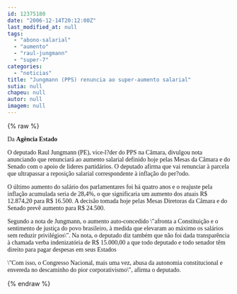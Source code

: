 ```yaml
---
id: 12375180
date: "2006-12-14T20:12:00Z"
last_modified_at: null
tags:
  - "abono-salarial"
  - "aumento"
  - "raul-jungmann"
  - "super-7"
categories:
  - "noticias"
title: "Jungmann (PPS) renuncia ao super-aumento salarial"
sutia: null
chapeu: null
autor: null
imagem: null
---
```

{% raw %}
<p><P><FONT face=Verdana>Da <STRONG>Agência Estado</STRONG></FONT></P></p>
<p><P><FONT face=Verdana>O deputado Raul Jungmann (PE), vice-l?der do PPS na Câmara, divulgou nota anunciando que renunciará ao aumento salarial definido hoje pelas Mesas da Câmara e do Senado com o apoio de lideres partidários. O deputado afirma que vai renunciar à parcela que ultrapassar a reposição salarial correspondente à inflação do per?odo.</FONT></P></p>
<p><P><FONT face=Verdana>O último aumento do salário dos parlamentares foi há quatro anos e o reajuste pela inflação acumulada seria de 28,4%, o que significaria um aumento dos atuais R$ 12.874,20 para R$ 16.500. A decisão tomada hoje pelas Mesas Diretoras da Câmara e do Senado prevê aumento para R$ 24.500. </FONT></P></p>
<p><P><FONT face=Verdana>Segundo a nota de Jungmann, o aumento auto-concedido \"afronta a Constituição e o sentimento de justiça do povo brasileiro, à medida que elevaram ao máximo os salários sem reduzir privilégios\". Na nota, o deputado diz também que não foi dada transparência à chamada verba indenizatória de R$ 15.000,00 a que todo deputado e todo senador têm direito para pagar despesas em seus Estados</FONT></P></p>
<p><P><FONT face=Verdana>\"Com isso, o Congresso Nacional, mais uma vez, abusa da autonomia constitucional e envereda no descaminho do pior corporativismo\", afirma o deputado. </FONT></P> </p>
{% endraw %}